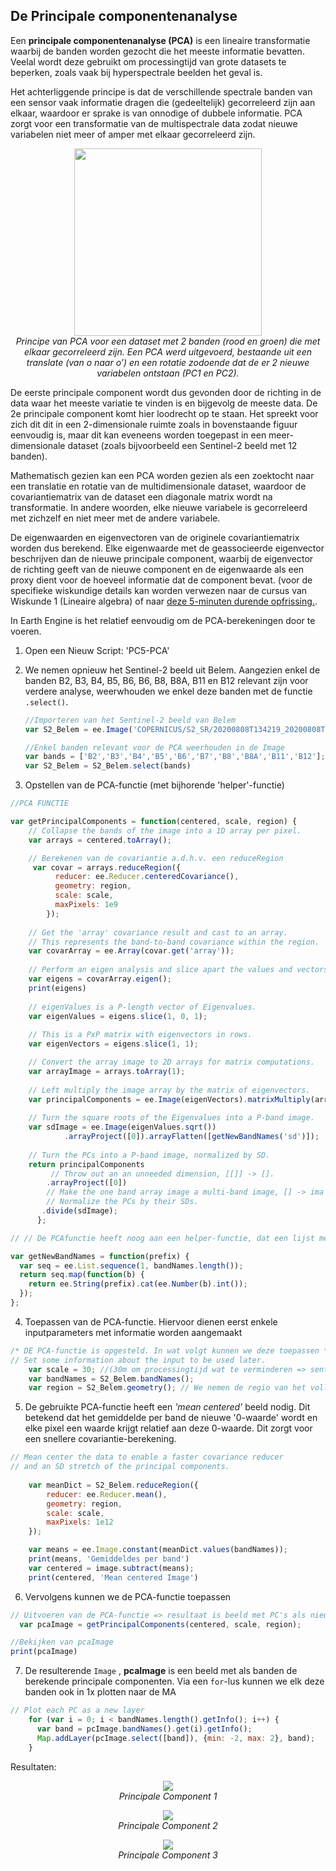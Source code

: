 
## De Principale componentenanalyse

Een **principale componentenanalyse (PCA)** is een lineaire transformatie  waarbij de banden worden gezocht die het meeste informatie bevatten. Veelal wordt deze gebruikt om processingtijd van grote datasets te beperken, zoals vaak bij hyperspectrale beelden het geval is.  

Het achterliggende principe is dat de verschillende spectrale banden van een sensor vaak informatie dragen die (gedeeltelijk) gecorreleerd zijn aan elkaar, waardoor er sprake is van onnodige of dubbele informatie. PCA zorgt voor een transformatie van de multispectrale data zodat nieuwe variabelen niet meer of amper met elkaar gecorreleerd zijn.  

<p align="center">
<img src="Images/PCA_principe.png" width=300>  <br>
<em> Principe van PCA voor een dataset met 2 banden (rood en groen) die met elkaar gecorreleerd zijn. Een PCA werd uitgevoerd, bestaande uit een translate (van o naar o’) en een rotatie zodoende dat de er 2 nieuwe variabelen ontstaan (PC1 en PC2). </em>
</p> 

De eerste principale component wordt dus gevonden door de richting in de data waar het meeste variatie te vinden is en bijgevolg de meeste data. De 2e principale component komt hier loodrecht op te staan. Het spreekt voor zich dit dit in een 2-dimensionale ruimte zoals in bovenstaande figuur eenvoudig is, maar dit kan eveneens worden toegepast in een meer-dimensionale dataset (zoals bijvoorbeeld een Sentinel-2 beeld met 12 banden). 

Mathematisch gezien kan een PCA worden gezien als een zoektocht naar een translatie en rotatie van de multidimensionale dataset, waardoor de covariantiematrix van de dataset een diagonale matrix wordt na transformatie. In andere woorden, elke nieuwe variabele is gecorreleerd met zichzelf en niet meer met de andere variabele.

De eigenwaarden en eigenvectoren van de originele covariantiematrix worden dus berekend. Elke eigenwaarde met de geassocieerde eigenvector beschrijven dan de nieuwe principale component, waarbij de eigenvector de richting geeft van de nieuwe component en de eigenwaarde als een proxy dient voor de hoeveel informatie dat de component bevat. (voor de specifieke wiskundige details kan worden verwezen naar de cursus van Wiskunde 1 (Lineaire algebra) of naar [deze 5-minuten durende opfrissing.](https://www.youtube.com/watch?v=HMOI_lkzW08&ab_channel=StatQuestwithJoshStarmer). 

In Earth Engine is het relatief eenvoudig om de PCA-berekeningen door te voeren.

1. Open een Nieuw Script: 'PC5-PCA'

2. We nemen opnieuw het Sentinel-2 beeld uit Belem. Aangezien enkel de banden B2, B3, B4, B5, B6, B6, B8, B8A, B11 en B12 relevant zijn voor verdere analyse, weerwhouden we enkel deze banden met de functie ```.select()```.
   ```javascript
   //Importeren van het Sentinel-2 beeld van Belem
   var S2_Belem = ee.Image('COPERNICUS/S2_SR/20200808T134219_20200808T134214_T22MGD')
   
   //Enkel banden relevant voor de PCA weerhouden in de Image
   var bands = ['B2','B3','B4','B5','B6','B7','B8','B8A','B11','B12'];
   var S2_Belem = S2_Belem.select(bands)
   ```

3. Opstellen van de PCA-functie (met bijhorende 'helper'-functie)  
```javascript
//PCA FUNCTIE

var getPrincipalComponents = function(centered, scale, region) {
    // Collapse the bands of the image into a 1D array per pixel.
    var arrays = centered.toArray();

    // Berekenen van de covariantie a.d.h.v. een reduceRegion
     var covar = arrays.reduceRegion({
          reducer: ee.Reducer.centeredCovariance(),
          geometry: region,
          scale: scale,
          maxPixels: 1e9
        });
      
    // Get the 'array' covariance result and cast to an array.
    // This represents the band-to-band covariance within the region.
    var covarArray = ee.Array(covar.get('array'));
        
    // Perform an eigen analysis and slice apart the values and vectors.
    var eigens = covarArray.eigen();
    print(eigens)
    
    // eigenValues is a P-length vector of Eigenvalues.
    var eigenValues = eigens.slice(1, 0, 1);
    
    // This is a PxP matrix with eigenvectors in rows.
    var eigenVectors = eigens.slice(1, 1);

    // Convert the array image to 2D arrays for matrix computations.
    var arrayImage = arrays.toArray(1);
      
    // Left multiply the image array by the matrix of eigenvectors.
    var principalComponents = ee.Image(eigenVectors).matrixMultiply(arrayImage);
      
    // Turn the square roots of the Eigenvalues into a P-band image.
    var sdImage = ee.Image(eigenValues.sqrt())
            .arrayProject([0]).arrayFlatten([getNewBandNames('sd')]);
      
    // Turn the PCs into a P-band image, normalized by SD.
    return principalComponents
         // Throw out an an unneeded dimension, [[]] -> [].
        .arrayProject([0])
        // Make the one band array image a multi-band image, [] -> ima            .arrayFlatten([getNewBandNames('pc')])
        // Normalize the PCs by their SDs.
       .divide(sdImage);
      };

// // De PCAfunctie heeft noog aan een helper-functie, dat een lijst met nieuwe bandnamen samenstelt

var getNewBandNames = function(prefix) {
  var seq = ee.List.sequence(1, bandNames.length());
  return seq.map(function(b) {
    return ee.String(prefix).cat(ee.Number(b).int());
  });
};
```

4. Toepassen van de PCA-functie. Hiervoor dienen eerst enkele inputparameters met informatie worden aangemaakt

```javascript
/* DE PCA-functie is opgesteld. In wat volgt kunnen we deze toepassen */
// Set some information about the input to be used later.
    var scale = 30; //(30m om processingtijd wat te verminderen => sentinel2 kan tot 10m)
    var bandNames = S2_Belem.bandNames(); 
    var region = S2_Belem.geometry(); // We nemen de regio van het volledige beeld
``` 

5. De gebruikte  PCA-functie heeft een *'mean centered'* beeld nodig. Dit betekend dat het gemiddelde per band de nieuwe '0-waarde' wordt en elke pixel een waarde krijgt relatief aan deze 0-waarde. Dit zorgt voor een snellere covariantie-berekening.

```javascript
// Mean center the data to enable a faster covariance reducer
// and an SD stretch of the principal components.
      
    var meanDict = S2_Belem.reduceRegion({
        reducer: ee.Reducer.mean(),
        geometry: region,
        scale: scale,
        maxPixels: 1e12
    });

    var means = ee.Image.constant(meanDict.values(bandNames));
    print(means, 'Gemiddeldes per band')
    var centered = image.subtract(means);
    print(centered, 'Mean centered Image')
``` 
6. Vervolgens kunnen we de PCA-functie toepassen

```javascript
// Uitvoeren van de PCA-functie => resultaat is beeld met PC's als nieuwe banden
  var pcaImage = getPrincipalComponents(centered, scale, region);

//Bekijken van pcaImage
print(pcaImage)
```
7. De resulterende ```Image``` , **pcaImage** is een beeld met als banden de berekende principale componenten. Via een ```for```-lus kunnen we elk deze banden ook in 1x plotten naar de MA

```javascript
// Plot each PC as a new layer
    for (var i = 0; i < bandNames.length().getInfo(); i++) {
      var band = pcImage.bandNames().get(i).getInfo();
      Map.addLayer(pcImage.select([band]), {min: -2, max: 2}, band);
    }
```

Resultaten:

<p align="center">
<img src="Images/GEE_PCA_1.JPG">  <br>
<em> Principale Component 1 </em>
</p> 

<p align="center">
<img src="Images/GEE_PCA_2.JPG">  <br>
<em> Principale Component 2 </em>
</p> 

<p align="center">
<img src="Images/GEE_PCA_3.JPG">  <br>
<em> Principale Component 3 </em>
</p> 